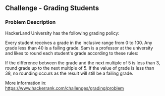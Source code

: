 ## Challenge - Grading Students

### Problem Description
HackerLand University has the following grading policy:

Every student receives a grade in the inclusive range from 0 to 100.
Any grade less than 40 is a failing grade.
Sam is a professor at the university and likes to round each student's grade according to these rules:

If the difference between the grade and the next multiple of 5 is less than 3, round grade up to the next multiple of 5.
If the value of grade is less than 38, no rounding occurs as the result will still be a failing grade.

More information in: https://www.hackerrank.com/challenges/grading/problem